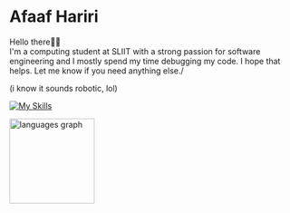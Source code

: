 # Afaaf Hariri

Hello there👋🏾\
I'm a computing student at SLIIT with a strong passion for software engineering and I mostly spend my time debugging my code. I hope that helps. Let me know if you need anything else./

(i know it sounds robotic, lol)

[![My Skills](https://skillicons.dev/icons?i=javascript,typescript,java,python,nodejs,spring,fastapi,react,next,gcp,aws,docker&theme=light)](https://skillicons.dev) 

<div align="left">
  <img src="https://github-readme-stats.vercel.app/api/top-langs?username=afaafhariri&locale=en&hide_title=false&layout=compact&card_width=320&langs_count=6&theme=swift&hide_border=false&order=2&custom_title=Hariri's%20Top%20Languages" height="150" alt="languages graph"  />
</div>
